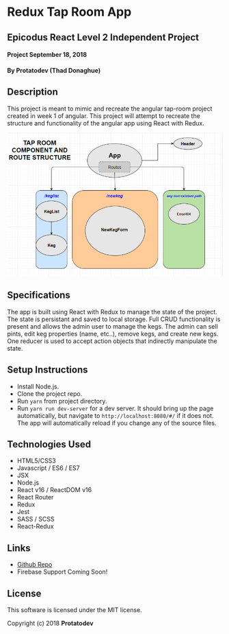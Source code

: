 # Redux Tap Room App

## Epicodus React Level 2 Independent Project 

#### Project September 18, 2018

#### By Protatodev (Thad Donaghue)

## Description

This project is meant to mimic and recreate the angular tap-room project created in week 1 of angular. This project will attempt to recreate the structure and functionality of the angular app using React with Redux.

![screen shot view](tap-room-structure.png)


## Specifications

The app is built using React with Redux to manage the state of the project. The state is persistant and saved to local storage. Full CRUD functionality is present and allows the admin user to manage the kegs. The admin can sell pints, edit keg properties (name, etc..), remove kegs, and create new kegs. One reducer is used to accept action objects that indirectly manipulate the state.

## Setup Instructions

* Install Node.js.
* Clone the project repo.
* Run `yarn` from project directory.
* Run `yarn run dev-server` for a dev server.  It should bring up the page automatically, but navigate to `http://localhost:8080/#/` if it does not. The app will automatically reload if you change any of the source files.

## Technologies Used

* HTML5/CSS3
* Javascript / ES6 / ES7
* JSX
* Node.js
* React v16 / ReactDOM v16
* React Router
* Redux
* Jest
* SASS / SCSS
* React-Redux

## Links

* [Github Repo](https://github.com/protatodev/react-taproom-redux)
* Firebase Support Coming Soon!

## License

This software is licensed under the MIT license.

Copyright (c) 2018 **Protatodev**
